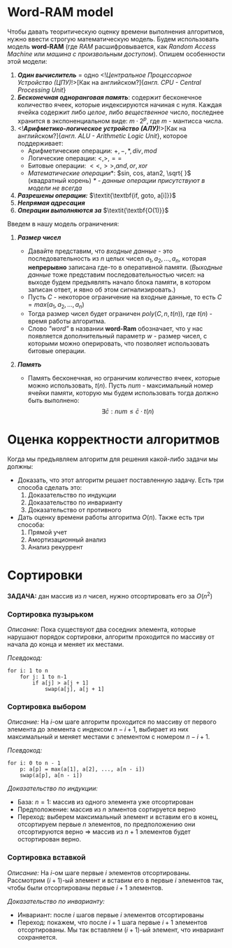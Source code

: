 # Word-RAM model
Чтобы давать теоритическую оценку времени выполнения алгоритмов, нужно ввести строгую математическую модель. Будем использовать модель **word-RAM** (где *RAM* расшифровывается, как *Random Access Machine* или *машина с произвольным доступом*). Опишем особенности этой модели:

 1. ***Один вычислитель*** = одно <!*Центральное Процессорное Устройство (ЦПУ)*!>[Как на английском?]{*англ. CPU - Central Processing Unit*}
2. ***Бесконечная одноранговая память***: содержит бесконечное количество ячеек, которые индексируются начиная с нуля. Каждая ячейка содержит либо *целое*, либо *вещественное* число, последнее хранится в экспоненциальном виде: $m \cdot 2^p$, где $m$ - мантисса числа.
3. <!***Арифметико-логическое устройство (АЛУ)***!>[Как на английском?]{*англ. ALU - Arithmetic Logic Unit*}, которое поддерживает:
	 * Арифметические операции: $+, -, *, div, mod$
	 * Логические операции: $<, >, ==$
	 * Битовые операции: $<<, >>, and, or, xor$
	 * *Математические операции**: $sin, cos, atan2, \sqrt{ }$ (квадратный корень)
	*$*$ - данные операции присутствуют в модели не всегда*
4. ***Разрешены операции:*** $\textit{\textbf{if, goto, a[i]}}$
5. ***Непрямая адресация***
6. ***Операции выполняются за*** $\textit{\textbf{O(1)}}$

Введем в нашу модель ограничения:

 1. ***Размер чисел***
	 * Давайте представим, что *входные данные* - это последовательность из $n$ целых чисел $a_1, a_2,..., a_n$, которая **непрерывно** записана где-то в оперативной памяти. (*Выходные данные* тоже представим последовательностью чисел: на выходе будем предъявлять начало блока памяти, в котором записан ответ, и явно об этом сигнализировать.)
	 * Пусть $С$ - некоторое ограничение на входные данные, то есть $C = max(a_1, a_2, ... , a_n)$
	 * Тогда размер чисел будет ограничен $poly(C, n, t(n))$, где $t(n)$ - время работы алгоритма.
	 * Слово *"word"* в названии **word-Ram** обозначает, что у нас появляется дополнительный параметр $w$ - размер чисел, с которыми можно оперировать, что позволяет использовать битовые операции.

 2. ***Память***
	  * Память бесконечная, но ограничим количество ячеек, которые можно использовать, $t(n)$. Пусть $num$ - максимальный номер ячейки памяти, которую мы будем использовать тогда должно быть выполнено: $$\exists \bar c: num \leq \bar c \cdot t(n)$$

# Оценка корректности алгоритмов
Когда мы предъявляем алгоритм для решения какой-либо задачи мы должны:

 * Доказать, что этот алгоритм решает поставленную задачу. Есть три способа сделать это:
	1. Доказательство по индукции
	2. Доказательство по инварианту
	3. Доказательство от противного
 * Дать оценку времени работы алгоритма $O(n)$. Также есть три способа:
	 1. Прямой учет
	 2. Амортизационный анализ
	 3. Анализ рекуррент

# Сортировки
**ЗАДАЧА:** дан массив из $n$ чисел, нужно отсортировать его за $O(n^2)$
### Сортировка пузырьком
*Описание:*
Пока существуют два соседних элемента, которые нарушают порядок сортировки, алгоритм проходится по массиву от начала до конца и меняет их местами.

*Псевдокод:*
```
for i: 1 to n
	for j: 1 to n-1
		if a[j] > a[j + 1]
			swap(a[j], a[j + 1]
```

### Сортировка выбором
*Описание:*
На $i$-ом шаге алгоритм проходится по массиву от первого элемента до элемента с индексом $n - i + 1$, выбирает из них максимальный и меняет местами с элементом с номером $n - i + 1$.

*Псевдокод:*
```
for i: 0 to n - 1
	p: a[p] = max(a[1], a[2], ..., a[n - i])
	swap(a[p], a[n - i])
```
*Доказательство по индукции:*
* База: $n = 1$: массив из одного элемента уже отсортирован
* Предположение: массив из $n$ элментов сортируется верно
* Переход: выберем максимальный элемент и вставим его в конец, отсортируем первые $n$ элементов, по предположению они отсортируются верно $\Rightarrow$ массив из $n + 1$ элементов будет остортирован верно.
### Сортировка вставкой
*Описание:*
Нa $i$-ом шаге первые $i$ элементов отсортированы. Рассмотрим $(i + 1)$-ый элемент и вставим его в первые $i$ элементов так, чтобы были отсортированы первые $i + 1$ элементов.

*Доказательство по инварианту:*
* Инвариант: после $i$ шагов первые $i$ элементов отсортированы
* Переход: покажем, что после $i + 1$ шага первые  $i + 1$ элементов отсортированы. Мы так вставляем $(i + 1)$-ый элемент, что инвариант сохраняется.
